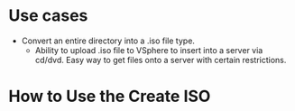 # Use cases
- Convert an entire directory into a .iso file type.
    - Ability to upload .iso file to VSphere to insert into a server via cd/dvd. Easy way to get files onto a server with certain restrictions.

# How to Use the Create ISO